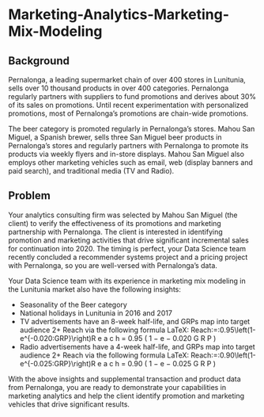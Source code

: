 # Marketing-Analytics-Marketing-Mix-Modeling

## Background
Pernalonga, a leading supermarket chain of over 400 stores in Lunitunia, sells over 10 thousand products in over 400 categories.  Pernalonga regularly partners with suppliers to fund promotions and derives about 30% of its sales on promotions.  Until recent experimentation with personalized promotions, most of Pernalonga’s promotions are chain-wide promotions. 

The beer category is promoted regularly in Pernalonga’s stores.  Mahou San Miguel, a Spanish brewer, sells three San Miguel beer products in Pernalonga’s stores and regularly partners with Pernalonga to promote its products via weekly flyers and in-store displays.  Mahou San Miguel also employs other marketing vehicles such as email, web (display banners and paid search), and traditional media (TV and Radio).

## Problem
Your analytics consulting firm was selected by Mahou San Miguel (the client) to verify the effectiveness of its promotions and marketing partnership with Pernalonga.  The client is interested in identifying promotion and marketing activities that drive significant incremental sales for continuation into 2020.  The timing is perfect, your Data Science team recently concluded a recommender systems project and a pricing project with Pernalonga, so you are well-versed with Pernalonga’s data.  

Your Data Science team with its experience in marketing mix modeling in the Lunitunia market also have the following insights:
- Seasonality of the Beer category
- National holidays in Lunitunia in 2016 and 2017
- TV advertisements have an 8-week half-life, and GRPs map into target audience 2+ Reach via the following formula
LaTeX: Reach\:=\:0.95\left(1-e^{-0.020\:GRP}\right)R e a c h = 0.95 ( 1 − e − 0.020 G R P )
- Radio advertisements have a 4-week half-life, and GRPs map into target audience 2+ Reach via the following formula
LaTeX: Reach\:=\:0.90\left(1-e^{-0.025\:GRP}\right)R e a c h = 0.90 ( 1 − e − 0.025 G R P )

With the above insights and supplemental transaction and product data from Pernalonga, you are ready to demonstrate your capabilities in marketing analytics and help the client identify promotion and marketing vehicles that drive significant results.
